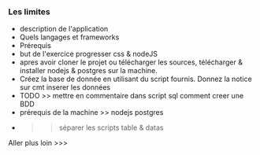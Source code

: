 ### Les limites


- description de l'application
- Quels langages et frameworks
- Prérequis
- but de l'exercice progresser css & nodeJS
- apres avoir cloner le projet ou télécharger les sources, télécharger & installer nodejs & postgres sur la machine.
- Créez la base de donnée en utilisant du script fournis. Donnez la notice sur cmt inserer les données
- TODO >> mettre en commentaire dans script sql comment creer une BDD 
- prérequis de la machine >> nodejs postgres
- >> séparer les scripts table & datas

Aller plus loin >>>